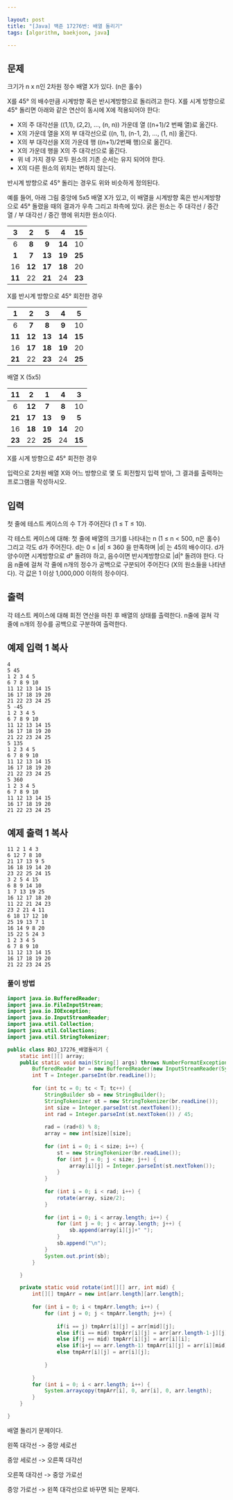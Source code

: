 ```yaml
---

layout: post
title: "[Java] 백준 17276번: 배열 돌리기"
tags: [algorithm, baekjoon, java]

---
```


## 문제

크기가 n x n인 2차원 정수 배열 X가 있다. (n은 홀수)

X를 45° 의 배수만큼 시계방향 혹은 반시계방향으로 돌리려고 한다. X를 시계 방향으로 45° 돌리면 아래와 같은 연산이 동시에 X에 적용되어야 한다:

- X의 주 대각선을 ((1,1), (2,2), …, (n, n)) 가운데 열 ((n+1)/2 번째 열)로 옮긴다.
- X의 가운데 열을 X의 부 대각선으로 ((n, 1), (n-1, 2), …, (1, n)) 옮긴다. 
- X의 부 대각선을 X의 가운데 행 ((n+1)/2번째 행)으로 옮긴다.
- X의 가운데 행을 X의 주 대각선으로 옮긴다.
- 위 네 가지 경우 모두 원소의 기존 순서는 유지 되어야 한다.
- X의 다른 원소의 위치는 변하지 않는다.

반시계 방향으로 45° 돌리는 경우도 위와 비슷하게 정의된다.

예를 들어, 아래 그림 중앙에 5x5 배열 X가 있고, 이 배열을 시계방향 혹은 반시계방향으로 45° 돌렸을 때의 결과가 우측 그리고 좌측에 있다. 굵은 원소는 주 대각선 / 중간 열 / 부 대각선 / 중간 행에 위치한 원소이다.

| **3**  |   2    | **5**  |   4    | **15** |
| :----: | :----: | :----: | :----: | :----: |
|   6    | **8**  | **9**  | **14** |   10   |
| **1**  | **7**  | **13** | **19** | **25** |
|   16   | **12** | **17** | **18** |   20   |
| **11** |   22   | **21** |   24   | **23** |

X를 반시계 방향으로 45° 회전한 경우

| **1**  |   2    | **3**  |   4    | **5**  |
| :----: | :----: | :----: | :----: | :----: |
|   6    | **7**  | **8**  | **9**  |   10   |
| **11** | **12** | **13** | **14** | **15** |
|   16   | **17** | **18** | **19** |   20   |
| **21** |   22   | **23** |   24   | **25** |

배열 X (5x5)

| **11** |   2    | **1**  |   4    | **3**  |
| :----: | :----: | :----: | :----: | :----: |
|   6    | **12** | **7**  | **8**  |   10   |
| **21** | **17** | **13** | **9**  | **5**  |
|   16   | **18** | **19** | **14** |   20   |
| **23** |   22   | **25** |   24   | **15** |

X를 시계 방향으로 45° 회전한 경우



입력으로 2차원 배열 X와 어느 방향으로 몇 도 회전할지 입력 받아, 그 결과를 출력하는 프로그램을 작성하시오.

## 입력

첫 줄에 테스트 케이스의 수 T가 주어진다 (1 ≤ T ≤ 10).

각 테스트 케이스에 대해: 첫 줄에 배열의 크기를 나타내는 n (1 ≤ n < 500, n은 홀수) 그리고 각도 d가 주어진다. d는 0 ≤ |d| ≤ 360 을 만족하며 |d| 는 45의 배수이다. d가 양수이면 시계방향으로 d° 돌려야 하고, 음수이면 반시계방향으로 |d|° 돌려야 한다. 다음 n줄에 걸쳐 각 줄에 n개의 정수가 공백으로 구분되어 주어진다 (X의 원소들을 나타낸다). 각 값은 1 이상 1,000,000 이하의 정수이다.

## 출력

각 테스트 케이스에 대해 회전 연산을 마친 후 배열의 상태를 출력한다. n줄에 걸쳐 각 줄에 n개의 정수를 공백으로 구분하여 출력한다. 

## 예제 입력 1 복사

```
4
5 45
1 2 3 4 5
6 7 8 9 10
11 12 13 14 15
16 17 18 19 20
21 22 23 24 25
5 -45
1 2 3 4 5
6 7 8 9 10
11 12 13 14 15
16 17 18 19 20
21 22 23 24 25
5 135
1 2 3 4 5
6 7 8 9 10
11 12 13 14 15
16 17 18 19 20
21 22 23 24 25
5 360
1 2 3 4 5
6 7 8 9 10
11 12 13 14 15
16 17 18 19 20
21 22 23 24 25
```

## 예제 출력 1 복사

```
11 2 1 4 3 
6 12 7 8 10 
21 17 13 9 5 
16 18 19 14 20 
23 22 25 24 15 
3 2 5 4 15 
6 8 9 14 10 
1 7 13 19 25 
16 12 17 18 20 
11 22 21 24 23 
23 2 21 4 11 
6 18 17 12 10 
25 19 13 7 1 
16 14 9 8 20 
15 22 5 24 3 
1 2 3 4 5
6 7 8 9 10
11 12 13 14 15 
16 17 18 19 20
21 22 23 24 25
```

### 풀이 방법

```java
import java.io.BufferedReader;
import java.io.FileInputStream;
import java.io.IOException;
import java.io.InputStreamReader;
import java.util.Collection;
import java.util.Collections;
import java.util.StringTokenizer;

public class BOJ_17276_배열돌리기 {
	static int[][] array;
	public static void main(String[] args) throws NumberFormatException, IOException {
		BufferedReader br = new BufferedReader(new InputStreamReader(System.in));
		int T = Integer.parseInt(br.readLine());
		
		for (int tc = 0; tc < T; tc++) {
			StringBuilder sb = new StringBuilder();
			StringTokenizer st = new StringTokenizer(br.readLine());
			int size = Integer.parseInt(st.nextToken());
			int rad = Integer.parseInt(st.nextToken()) / 45;
			
			rad = (rad+8) % 8;
			array = new int[size][size];
			
			for (int i = 0; i < size; i++) {
				st = new StringTokenizer(br.readLine());
				for (int j = 0; j < size; j++) {
					array[i][j] = Integer.parseInt(st.nextToken());
				}
			}
			
			for (int i = 0; i < rad; i++) {
				rotate(array, size/2);
			}
			
			for (int i = 0; i < array.length; i++) {
				for (int j = 0; j < array.length; j++) {
					sb.append(array[i][j]+" ");
				}
				sb.append("\n");
			}
			System.out.print(sb);
		}

	}

	private static void rotate(int[][] arr, int mid) {
		int[][] tmpArr = new int[arr.length][arr.length];
		
		for (int i = 0; i < tmpArr.length; i++) {
			for (int j = 0; j < tmpArr.length; j++) {
				
				if(i == j) tmpArr[i][j] = arr[mid][j];
				else if(i == mid) tmpArr[i][j] = arr[arr.length-1-j][j];
				else if(j == mid) tmpArr[i][j] = arr[i][i];
				else if(i+j == arr.length-1) tmpArr[i][j] = arr[i][mid];
				else tmpArr[i][j] = arr[i][j];
				
			}
			
		}
		for (int i = 0; i < arr.length; i++) {
			System.arraycopy(tmpArr[i], 0, arr[i], 0, arr.length);
		}
	}

}
```

배열 돌리기 문제이다.

왼쪽 대각선 -> 중앙 세로선

중앙 세로선 -> 오른쪽 대각선

오른쪽 대각선 -> 중앙 가로선

중앙 가로선 -> 왼쪽 대각선으로 바꾸면 되는 문제다.
